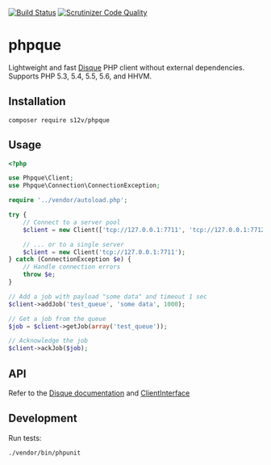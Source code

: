 [![Build Status](https://travis-ci.org/s12v/phpque.svg?branch=master)](https://travis-ci.org/s12v/phpque)
[![Scrutinizer Code Quality](https://scrutinizer-ci.com/g/s12v/phpque/badges/quality-score.png?b=master)](https://scrutinizer-ci.com/g/s12v/phpque/?branch=master)

# phpque

Lightweight and fast [Disque](https://github.com/antirez/disque) PHP client without external dependencies.
Supports PHP 5.3, 5.4, 5.5, 5.6, and HHVM.

## Installation

```
composer require s12v/phpque
```

## Usage

```php
<?php

use Phpque\Client;
use Phpque\Connection\ConnectionException;

require '../vendor/autoload.php';

try {
    // Connect to a server pool
    $client = new Client(['tcp://127.0.0.1:7711', 'tcp://127.0.0.1:7712']);

    // ... or to a single server
    $client = new Client('tcp://127.0.0.1:7711');
} catch (ConnectionException $e) {
    // Handle connection errors
    throw $e;
}

// Add a job with payload "some data" and timeout 1 sec
$client->addJob('test_queue', 'some data', 1000);

// Get a job from the queue
$job = $client->getJob(array('test_queue'));

// Acknowledge the job
$client->ackJob($job);
```

## API

Refer to the [Disque documentation](https://github.com/antirez/disque#api) and [ClientInterface](https://github.com/s12v/phpque/blob/master/src/ClientInterface.php)

## Development

Run tests:
```
./vendor/bin/phpunit
```
